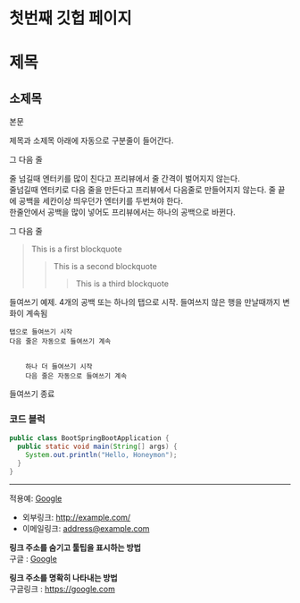 # 첫번째 깃헙 페이지


제목
===

소제목
-

본문

제목과 소제목 아래에 자동으로 구분줄이 들어간다.

그 다음 줄


줄 넘길때 엔터키를 많이 친다고 프리뷰에서 줄 간격이 벌어지지 않는다.   
줄넘길때 엔터키로 다음 줄을 만든다고 프리뷰에서 다음줄로 만들어지지 않는다. 줄 끝에 공백을 세칸이상 띄우던가 엔터키를 두번쳐야 한다.   
한줄안에서 공백을 많이      넣어도 프리뷰에서는 하나의 공백으로 바뀐다.   

그 다음 줄    

> This is a first blockquote
>   > This is a second blockquote
>   >   > This is a third blockquote

들여쓰기 예제. 4개의 공백 또는 하나의 탭으로 시작. 들여쓰지 않은 행을 만날때까지 변화이 계속됨

    탭으로 들여쓰기 시작   
    다음 줄은 자동으로 들여쓰기 계속   
    
  
        하나 더 들여쓰기 시작   
        다음 줄은 자동으로 들여쓰기 계속   
    
들여쓰기 종료   

### 코드 블럭  

```java
public class BootSpringBootApplication {
  public static void main(String[] args) {
    System.out.println("Hello, Honeymon");
  }
}
```

----------------------------------------------

[googlelink]: https://google.com "Go google"
적용예: [Google](https://google.com, "google link")
* 외부링크: <http://example.com/>
* 이메일링크: <address@example.com>   

**링크 주소를 숨기고 툴팁을 표시하는 방법**   
구글 : [Google](https://google.com, "구글로 가기")   

**링크 주소를 명확히 나타내는 방법**   
구글링크 : <https://google.com>   


